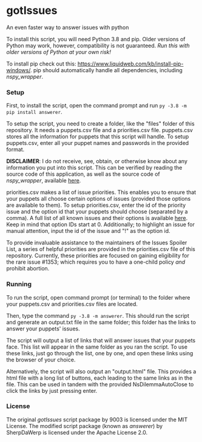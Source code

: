 # gotIssues
An even faster way to answer issues with python

To install this script, you will need Python 3.8 and pip. Older versions of Python may work, however, compatibility is not guaranteed. *Run this with older versions of Python at your own risk!*

To install pip check out this: https://www.liquidweb.com/kb/install-pip-windows/.
pip should automatically handle all dependencies, including *nspy_wrapper*.

### Setup
First, to install the script, open the command prompt and run ```py -3.8 -m pip install answerer```. 

To setup the script, you need to create a folder, like the "files" folder of this repository. It needs a puppets.csv file and a priorities.csv file.
puppets.csv stores all the information for puppets that this script will handle. To setup puppets.csv, enter all your puppet names and passwords in the provided format.

**DISCLAIMER**: I do not receive, see, obtain, or otherwise know about any information you put into this script. This can be verified by reading the source code of this application, as well as the source code of *nspy_wrapper*, available [here](https://github.com/abrow425/nspy_wrapper).

priorities.csv makes a list of issue priorities. This enables you to ensure that your puppets all choose certain options of issues (provided those options are available to them). To setup priorities.csv, enter the id of the priority issue and the option id that your puppets should choose (separated by a comma). A full list of all known issues and their options is available [here](https://forum.nationstates.net/viewtopic.php?f=13&t=88). Keep in mind that option IDs start at 0. Additionally; to highlight an issue for manual attention, input the id of the issue and "!" as the option id.

To provide invaluable assistance to the maintainers of the Issues Spoiler List, a series of helpful priorities are provided in the priorities.csv file of this repository. Currently, these priorities are focused on gaining eligibility for the rare issue #1353; which requires you to have a one-child policy *and* prohibit abortion.

### Running
To run the script, open command prompt (or terminal) to the folder where your puppets.csv and priorities.csv files are located.

Then, type the command ```py -3.8 -m answerer```. This should run the script and generate an output.txt file in the same folder; this folder has the links to answer your puppets' issues. 

The script will output a list of links that will answer issues that your puppets face. This list will appear in the same folder as you ran the script. To use these links, just go through the list, one by one, and open these links using the browser of your choice.

Alternatively, the script will also output an "output.html" file. This provides a html file with a long list of buttons, each leading to the same links as in the file. This can be used in tandem with the provided NsDilemmaAutoClose to click the links by just pressing enter.

### License
The original *gotIssues* script package by 9003 is licensed under the MIT License.
The modified script package (known as *answerer*) by SherpDaWerp is licensed under the Apache License 2.0.
